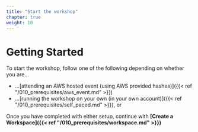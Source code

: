 ```yaml
---
title: "Start the workshop"
chapter: true
weight: 10
---
```


# Getting Started
To start the workshop, follow one of the following depending on whether you are...

* ...[attending an AWS hosted event (using AWS provided hashes)]({{< ref "/010_prerequisites/aws_event.md" >}})
* ...[running the workshop on your own (in your own account)]({{< ref "/010_prerequisites/self_paced.md" >}}), or

Once you have completed with either setup, continue with **[Create a Workspace]({{< ref "/010_prerequisites/workspace.md" >}})**
